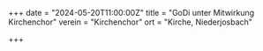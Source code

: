 +++
date = "2024-05-20T11:00:00Z"
title = "GoDi unter Mitwirkung Kirchenchor"
verein = "Kirchenchor"
ort = "Kirche, Niederjosbach"

+++
